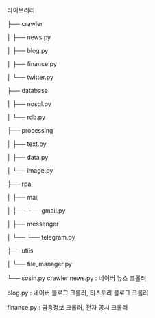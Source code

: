  라이브러리

├── crawler

│   ├── news.py

│   ├── blog.py

│   ├── finance.py

│   └── twitter.py

├── database

│   ├── nosql.py

│   └── rdb.py

├── processing

│   ├── text.py

│   ├── data.py

│   └── image.py

├── rpa

│   ├── mail

│   ├──   └── gmail.py

│   ├── messenger

│   └──   └── telegram.py

├── utils

│   └── file_manager.py

└── sosin.py
crawler
news.py : 네이버 뉴스 크롤러

blog.py : 네이버 블로그 크롤러, 티스토리 블로그 크롤러

finance.py : 금융정보 크롤러, 전자 공시 크롤러
